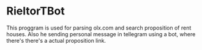# RieltorTBot
This proggram is used for parsing olx.com and search proposition of rent houses. Also he sending personal message in tellegram using a bot, where  there's
there's a actual proposition link. 
